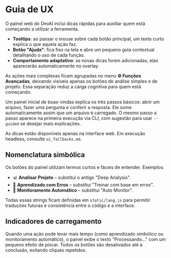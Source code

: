 # Guia de UX

O painel web do DevAI inclui dicas rápidas para auxiliar quem está começando a utilizar a ferramenta.

- **Tooltips**: ao passar o mouse sobre cada botão principal, um texto curto explica o que aquela ação faz.
- **Botão "Ajuda"**: fica fixo na tela e abre um pequeno guia contextual detalhando o uso de cada função.
- **Comportamento adaptativo**: se novas dicas forem adicionadas, elas aparecerão automaticamente no overlay.

As ações mais complexas ficam agrupadas no menu **⚙️ Funções Avançadas**, deixando visíveis apenas os botões de análise simples e de projeto. Essa separação reduz a carga cognitiva para quem está começando.

Um painel inicial de boas-vindas explica os três passos básicos: abrir um arquivo, fazer uma pergunta e conferir a resposta. Ele some automaticamente assim que um arquivo é carregado. O mesmo passo a passo aparece na primeira execução via CLI, com sugestão para usar `--guided` se desejar mais explicações.

As dicas estão disponíveis apenas na interface web. Em execução headless, consulte `ui_fallbacks.md`.

## Nomenclatura simbólica

Os botões do painel utilizam termos curtos e fáceis de entender.
Exemplos:

- 📊 **Analisar Projeto** – substitui o antigo "Deep Analysis".
- 🧠 **Aprendizado com Erros** – substitui "Treinar com base em erros".
- 🧭 **Monitoramento Automático** – substitui "Auto Monitor".

Todas essas strings ficam definidas em `static/lang.js` para permitir traduções futuras e consistência entre o código e a interface.

## Indicadores de carregamento

Quando uma ação pode levar mais tempo (como aprendizado simbólico ou monitoramento automático), o painel exibe o texto "Processando..." com um pequeno efeito de piscar. Todos os botões são desativados até a conclusão, evitando cliques repetidos.

